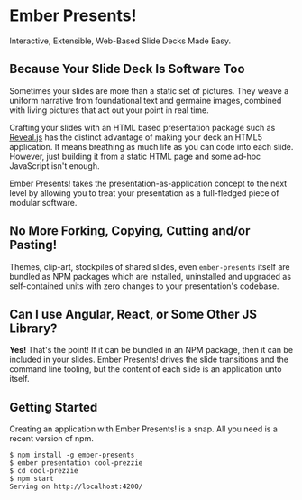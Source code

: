# Ember Presents!

Interactive, Extensible, Web-Based Slide Decks Made Easy.

## Because Your Slide Deck Is Software Too

Sometimes your slides are more than a static set of
pictures. They weave a uniform narrative from foundational text and
germaine images, combined with living pictures that act out your point
in real time.

Crafting your slides with an HTML based presentation package such as
[Reveal.js][1] has the distinct advantage of making your deck an
HTML5 application. It means breathing as much life as you can code
into each slide. However, just building it from a static HTML page
and some ad-hoc JavaScript isn't enough.

Ember Presents! takes the presentation-as-application concept to the
next level by allowing you to treat your presentation as a
full-fledged piece of modular software.

## No More Forking, Copying, Cutting and/or Pasting!

Themes, clip-art, stockpiles of shared slides, even `ember-presents`
itself are bundled as NPM packages which are installed, uninstalled
and upgraded as self-contained units with zero changes to
your presentation's codebase.

## Can I use Angular, React, or Some Other JS Library?

__Yes!__ That's the point! If it can be bundled in an NPM package, then it
can be included in your slides. Ember Presents! drives the slide
transitions and the command line tooling, but the content of each
slide is an application unto itself.

## Getting Started

Creating an application with Ember Presents! is a snap. All you need
is a recent version of npm.

```
$ npm install -g ember-presents
$ ember presentation cool-prezzie
$ cd cool-prezzie
$ npm start
Serving on http://localhost:4200/
```



[1]: http://slid.es
